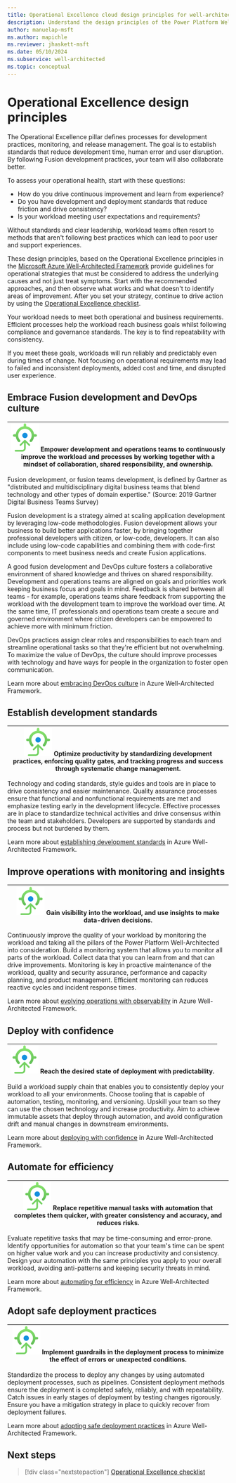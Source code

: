 ```yaml
---
title: Operational Excellence cloud design principles for well-architected Power Platform workloads
description: Understand the design principles of the Power Platform Well-Architected Operational Excellence pillar.
author: manuelap-msft
ms.author: mapichle
ms.reviewer: jhaskett-msft
ms.date: 05/10/2024
ms.subservice: well-architected
ms.topic: conceptual
---
```


# Operational Excellence design principles

The Operational Excellence pillar defines processes for development practices, monitoring, and release management. The goal is to establish standards that reduce development time, human error and user disruption. By following Fusion development practices, your team will also collaborate better.

To assess your operational health, start with these questions:

- How do you drive continuous improvement and learn from experience?
- Do you have development and deployment standards that reduce friction and drive consistency?
- Is your workload meeting user expectations and requirements?

Without standards and clear leadership, workload teams often resort to methods that aren't following best practices which can lead to poor user and support experiences.

These design principles, based on the Operational Excellence principles in the [Microsoft Azure Well-Architected Framework](/azure/well-architected/reliability/principles) provide guidelines for operational strategies that must be considered to address the underlying causes and not just treat symptoms. Start with the recommended approaches, and then observe what works and what doesn't to identify areas of improvement. After you set your strategy, continue to drive action by using the [Operational Excellence checklist](./checklist.md).

Your workload needs to meet both operational and business requirements. Efficient processes help the workload reach business goals whilst following compliance and governance standards. The key is to find repeatability with consistency.

If you meet these goals, workloads will run reliably and predictably even during times of change. Not focusing on operational requirements may lead to failed and inconsistent deployments, added cost and time, and disrupted user experience.

## Embrace Fusion development and DevOps culture

|![Goal icon](../_images/goal.svg) Empower development and operations teams to continuously improve the workload and processes by working together with a mindset of collaboration, shared responsibility, and ownership.|
|--|

Fusion development, or fusion teams development, is defined by Gartner as "distributed and multidisciplinary digital business teams that blend technology and other types of domain expertise." (Source: 2019 Gartner Digital Business Teams Survey)

Fusion development is a strategy aimed at scaling application development by leveraging low-code methodologies. Fusion development allows your business to build better applications faster, by bringing together professional developers with citizen, or low-code, developers. It can also include using low-code capabilities and combining them with code-first components to meet business needs and create Fusion applications.

A good fusion development and DevOps culture fosters a collaborative environment of shared knowledge and thrives on shared responsibility. Development and operations teams are aligned on goals and priorities work keeping business focus and goals in mind. Feedback is shared between all teams - for example, operations teams share feedback from supporting the workload with the development team to improve the workload over time. At the same time, IT professionals and operations team create a secure and governed environment where citizen developers can be empowered to achieve more with minimum friction.

DevOps practices assign clear roles and responsibilities to each team and streamline operational tasks so that they're efficient but not overwhelming. To maximize the value of DevOps, the culture should improve processes with technology and have ways for people in the organization to foster open communication.

Learn more about [embracing DevOps culture](/azure/well-architected/operational-excellence/principles#embrace-devops-culture) in Azure Well-Architected Framework.

## Establish development standards

|![Goal icon](../_images/goal.svg) Optimize productivity by standardizing development practices, enforcing quality gates, and tracking progress and success through systematic change management.|
|--|

Technology and coding standards, style guides and tools are in place to drive consistency and easier maintenance. Quality assurance processes ensure that functional and nonfunctional requirements are met and emphasize testing early in the development lifecycle. Effective processes are in place to standardize technical activities and drive consensus within the team and stakeholders. Developers are supported by standards and process but not burdened by them.

Learn more about [establishing development standards](/azure/well-architected/operational-excellence/principles#establish-development-standards) in Azure Well-Architected Framework.

## Improve operations with monitoring and insights

|![Goal icon](../_images/goal.svg) Gain visibility into the workload, and use insights to make data-driven decisions.|
|--|

Continuously improve the quality of your workload by monitoring the workload and taking all the pillars of the Power Platform Well-Architected into consideration. Build a monitoring system that allows you to monitor all parts of the workload. Collect data that you can learn from and that can drive improvements. Monitoring is key in proactive maintenance of the workload, quality and security assurance, performance and capacity planning, and product management. Efficient monitoring can reduces reactive cycles and incident response times.

Learn more about [evolving operations with observability](/azure/well-architected/operational-excellence/principles#evolve-operations-with-observability) in Azure Well-Architected Framework.

## Deploy with confidence

|![Goal icon](../_images/goal.svg) Reach the desired state of deployment with predictability.|
|--|

Build a workload supply chain that enables you to consistently deploy your workload to all your environments. Choose tooling that is capable of automation, testing, monitoring, and versioning. Upskill your team so they can use the chosen technology and increase productivity. Aim to achieve immutable assets that deploy through automation, and avoid configuration drift and manual changes in downstream environments.

Learn more about [deploying with confidence](/azure/well-architected/operational-excellence/principles#deploy-with-confidence) in Azure Well-Architected Framework.

## Automate for efficiency

|![Goal icon](../_images/goal.svg) Replace repetitive manual tasks with automation that completes them quicker, with greater consistency and accuracy, and reduces risks.|
|--|

Evaluate repetitive tasks that may be time-consuming and error-prone. Identify opportunities for automation so that your team's time can be spent on higher value work and you can increase productivity and consistency. Design your automation with the same principles you apply to your overall workload, avoiding anti-patterns and keeping security threats in mind. 

Learn more about [automating for efficiency](/azure/well-architected/operational-excellence/principles#automate-for-efficiency) in Azure Well-Architected Framework.

## Adopt safe deployment practices

|![Goal icon](../_images/goal.svg) Implement guardrails in the deployment process to minimize the effect of errors or unexpected conditions.|
|--|

Standardize the process to deploy any changes by using automated deployment processes, such as pipelines. Consistent deployment methods ensure the deployment is completed safely, reliably, and with repeatability. Catch issues in early stages of deployment by testing changes rigorously. Ensure you have a mitigation strategy in place to quickly recover from deployment failures.

Learn more about [adopting safe deployment practices](/azure/well-architected/operational-excellence/principles#adopt-safe-deployment-practices) in Azure Well-Architected Framework.

## Next steps

> [!div class="nextstepaction"]
> [Operational Excellence checklist](checklist.md)
